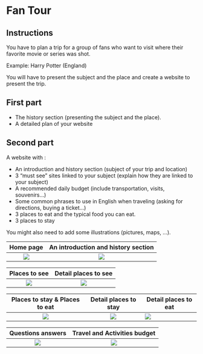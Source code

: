 # Fan Tour

## Instructions

You have to plan a trip for a group of fans who want to visit where their favorite movie or series was shot.

Example: Harry Potter (England)

You will have to present the subject and the place and create a website to present the trip.

## First part

* The history section (presenting the subject and the place).
* A detailed plan of your website 

## Second part

A website with : 

* An introduction and history section (subject of your trip and location)
* 3 “must see” sites linked to your subject (explain how they are linked to your subject)
* A recommended daily budget (include transportation, visits, souvenirs…)
* Some common phrases to use in English when traveling (asking for directions, buying a ticket…)
* 3  places to eat and the typical food you can eat.
* 3  places to stay 

You might also need to add some illustrations (pictures, maps, ...). 




|              Home page               | An introduction and history section  |
|:------------------------------------:|:------------------------------------:|
| ![](https://i.imgur.com/b497yEF.jpg) | ![](https://i.imgur.com/oY1ApH9.png) |

|              Places to see               | Detail places to see|
|:------------------------------------:|:------------------------------------:|
| ![](https://i.imgur.com/OSy2WvH.jpg) | ![](https://i.imgur.com/hDl1Xbw.jpg)  |

|    Places to stay & Places to eat    |        Detail places to stay         |    Detail places to eat  |
|:------------------------------------:|:------------------------------------:| --- |
| ![](https://i.imgur.com/1ZzzZA3.jpg) | ![](https://i.imgur.com/ZtiXPme.jpg) |  ![](https://i.imgur.com/YIULtgQ.jpg)   |

|              Questions answers              | Travel and Activities budget |
|:------------------------------------:|:------------------------------------:|
| ![](https://i.imgur.com/8wXBjp6.png) | ![](https://i.imgur.com/0S0thAK.png) |


